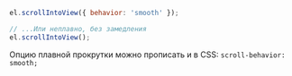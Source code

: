 ```js
el.scrollIntoView({ behavior: 'smooth' });

// ...Или неплавно, без замедления
el.scrollIntoView();
```

Опцию плавной прокрутки можно прописать и в CSS: `scroll-behavior: smooth;`
